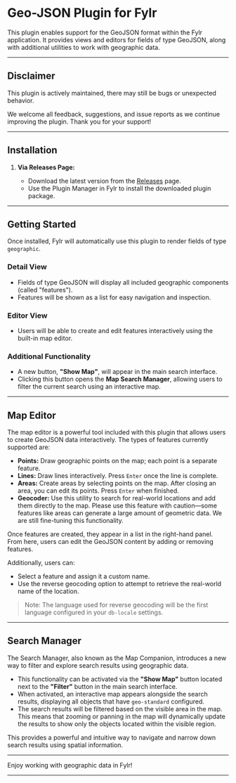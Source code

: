 # Geo-JSON Plugin for Fylr

This plugin enables support for the GeoJSON format within the Fylr application. It provides views and editors for fields of type GeoJSON, along with additional utilities to work with geographic data.

---

## Disclaimer

This plugin is actively maintained, there may still be bugs or unexpected behavior.

We welcome all feedback, suggestions, and issue reports as we continue improving the plugin. Thank you for your support!

---

## Installation

1. **Via Releases Page:**

   - Download the latest version from the [Releases](./releases) page.
   - Use the Plugin Manager in Fylr to install the downloaded plugin package.

---

## Getting Started

Once installed, Fylr will automatically use this plugin to render fields of type `geographic`.

### Detail View

- Fields of type GeoJSON will display all included geographic components (called "features").
- Features will be shown as a list for easy navigation and inspection.

### Editor View

- Users will be able to create and edit features interactively using the built-in map editor.

### Additional Functionality

- A new button, **"Show Map"**, will appear in the main search interface.
- Clicking this button opens the **Map Search Manager**, allowing users to filter the current search using an interactive map.

---

## Map Editor

The map editor is a powerful tool included with this plugin that allows users to create GeoJSON data interactively. The types of features currently supported are:

- **Points:** Draw geographic points on the map; each point is a separate feature.
- **Lines:** Draw lines interactively. Press `Enter` once the line is complete.
- **Areas:** Create areas by selecting points on the map. After closing an area, you can edit its points. Press `Enter` when finished.
- **Geocoder:** Use this utility to search for real-world locations and add them directly to the map. Please use this feature with caution—some features like areas can generate a large amount of geometric data. We are still fine-tuning this functionality.

Once features are created, they appear in a list in the right-hand panel. From here, users can edit the GeoJSON content by adding or removing features.

Additionally, users can:

- Select a feature and assign it a custom name.
- Use the reverse geocoding option to attempt to retrieve the real-world name of the location.

> Note: The language used for reverse geocoding will be the first language configured in your `db-locale` settings.

---

## Search Manager

The Search Manager, also known as the Map Companion, introduces a new way to filter and explore search results using geographic data.

- This functionality can be activated via the **"Show Map"** button located next to the **"Filter"** button in the main search interface.
- When activated, an interactive map appears alongside the search results, displaying all objects that have `geo-standard` configured.
- The search results will be filtered based on the visible area in the map. This means that zooming or panning in the map will dynamically update the results to show only the objects located within the visible region.

This provides a powerful and intuitive way to navigate and narrow down search results using spatial information.

---

Enjoy working with geographic data in Fylr!

---

